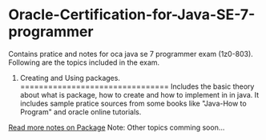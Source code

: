 Oracle-Certification-for-Java-SE-7-programmer
=============================================

Contains pratice and notes for oca java se 7 programmer exam (1z0-803).
Following are the topics included in the exam.

1) Creating and Using packages.
================================
Includes the basic theory about what is package, how to create and how to implement in in java.
It includes sample pratice sources from some books like "Java-How to Program" and oracle online tutorials.

[Read more notes on Package](notes/Package_Theory.txt)
Note: Other topics comming soon...
